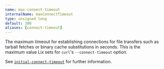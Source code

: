 ```yaml
---
name: max-connect-timeout
internalName: maxConnectTimeout
type: unsigned long
default: 300
aliases: [connect-timeout]
---
```

The maximum timeout for establishing connections for file transfers
such as tarball fetches or binary cache substitutions in seconds.
This is the maximum value Lix
sets for `curl`'s `--connect-timeout` option.

See [`initial-connect-timeout`](#conf-initial-connect-timeout)
for further information.
